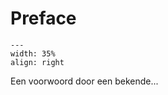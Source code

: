 # Preface

<div style="clear: both;">

```{figure} ../figures/busy.png
---
width: 35%
align: right
```

</div>
Een voorwoord door een bekende...

